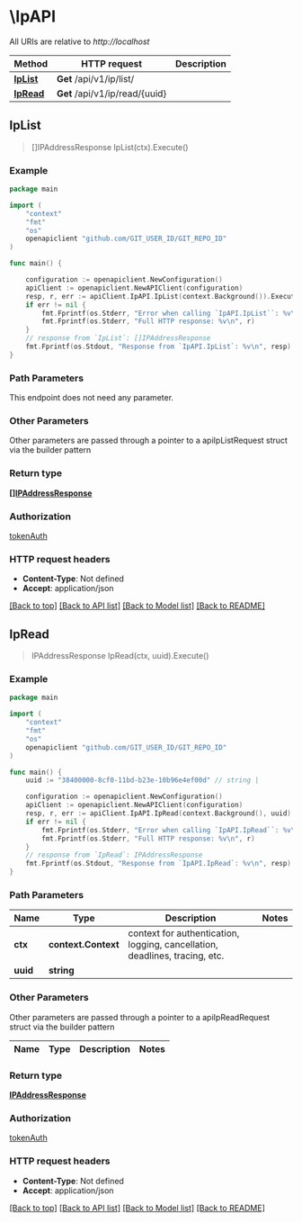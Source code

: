 # \IpAPI

All URIs are relative to *http://localhost*

Method | HTTP request | Description
------------- | ------------- | -------------
[**IpList**](IpAPI.md#IpList) | **Get** /api/v1/ip/list/ | 
[**IpRead**](IpAPI.md#IpRead) | **Get** /api/v1/ip/read/{uuid} | 



## IpList

> []IPAddressResponse IpList(ctx).Execute()



### Example

```go
package main

import (
    "context"
    "fmt"
    "os"
    openapiclient "github.com/GIT_USER_ID/GIT_REPO_ID"
)

func main() {

    configuration := openapiclient.NewConfiguration()
    apiClient := openapiclient.NewAPIClient(configuration)
    resp, r, err := apiClient.IpAPI.IpList(context.Background()).Execute()
    if err != nil {
        fmt.Fprintf(os.Stderr, "Error when calling `IpAPI.IpList``: %v\n", err)
        fmt.Fprintf(os.Stderr, "Full HTTP response: %v\n", r)
    }
    // response from `IpList`: []IPAddressResponse
    fmt.Fprintf(os.Stdout, "Response from `IpAPI.IpList`: %v\n", resp)
}
```

### Path Parameters

This endpoint does not need any parameter.

### Other Parameters

Other parameters are passed through a pointer to a apiIpListRequest struct via the builder pattern


### Return type

[**[]IPAddressResponse**](IPAddressResponse.md)

### Authorization

[tokenAuth](../README.md#tokenAuth)

### HTTP request headers

- **Content-Type**: Not defined
- **Accept**: application/json

[[Back to top]](#) [[Back to API list]](../README.md#documentation-for-api-endpoints)
[[Back to Model list]](../README.md#documentation-for-models)
[[Back to README]](../README.md)


## IpRead

> IPAddressResponse IpRead(ctx, uuid).Execute()



### Example

```go
package main

import (
    "context"
    "fmt"
    "os"
    openapiclient "github.com/GIT_USER_ID/GIT_REPO_ID"
)

func main() {
    uuid := "38400000-8cf0-11bd-b23e-10b96e4ef00d" // string | 

    configuration := openapiclient.NewConfiguration()
    apiClient := openapiclient.NewAPIClient(configuration)
    resp, r, err := apiClient.IpAPI.IpRead(context.Background(), uuid).Execute()
    if err != nil {
        fmt.Fprintf(os.Stderr, "Error when calling `IpAPI.IpRead``: %v\n", err)
        fmt.Fprintf(os.Stderr, "Full HTTP response: %v\n", r)
    }
    // response from `IpRead`: IPAddressResponse
    fmt.Fprintf(os.Stdout, "Response from `IpAPI.IpRead`: %v\n", resp)
}
```

### Path Parameters


Name | Type | Description  | Notes
------------- | ------------- | ------------- | -------------
**ctx** | **context.Context** | context for authentication, logging, cancellation, deadlines, tracing, etc.
**uuid** | **string** |  | 

### Other Parameters

Other parameters are passed through a pointer to a apiIpReadRequest struct via the builder pattern


Name | Type | Description  | Notes
------------- | ------------- | ------------- | -------------


### Return type

[**IPAddressResponse**](IPAddressResponse.md)

### Authorization

[tokenAuth](../README.md#tokenAuth)

### HTTP request headers

- **Content-Type**: Not defined
- **Accept**: application/json

[[Back to top]](#) [[Back to API list]](../README.md#documentation-for-api-endpoints)
[[Back to Model list]](../README.md#documentation-for-models)
[[Back to README]](../README.md)


